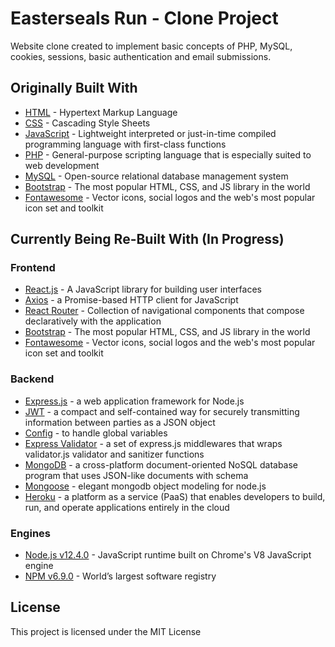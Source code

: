 # Easterseals Run - Clone Project

Website clone created to implement basic concepts of PHP, MySQL, cookies, sessions, basic authentication and email submissions.

## Originally Built With

- [HTML](https://developer.mozilla.org/en-US/docs/Web/HTML) - Hypertext Markup Language
- [CSS](https://developer.mozilla.org/en-US/docs/Web/CSS) - Cascading Style Sheets
- [JavaScript](https://developer.mozilla.org/en-US/docs/Web/JavaScript) - Lightweight interpreted or just-in-time compiled programming language with first-class functions
- [PHP](https://php.net/) - General-purpose scripting language that is especially suited to web development
- [MySQL](https://www.mysql.com/) - Open-source relational database management system
- [Bootstrap](https://getbootstrap.com/) - The most popular HTML, CSS, and JS library in the world
- [Fontawesome](https://fontawesome.com/) - Vector icons, social logos and the web's most popular icon set and toolkit

## Currently Being Re-Built With (In Progress)

### Frontend

- [React.js](https://reactjs.org/) - A JavaScript library for building user interfaces
- [Axios](https://www.npmjs.com/package/axios) - a Promise-based HTTP client for JavaScript
- [React Router](https://www.npmjs.com/package/react-router-dom) - Collection of navigational components that compose declaratively with the application
- [Bootstrap](https://getbootstrap.com/) - The most popular HTML, CSS, and JS library in the world
- [Fontawesome](https://fontawesome.com/) - Vector icons, social logos and the web's most popular icon set and toolkit

### Backend

- [Express.js](https://expressjs.com/) - a web application framework for Node.js
- [JWT](https://jwt.io/) - a compact and self-contained way for securely transmitting information between parties as a JSON object
- [Config](https://www.npmjs.com/package/config) - to handle global variables
- [Express Validator](https://www.npmjs.com/package/express-validator) - a set of express.js middlewares that wraps validator.js validator and sanitizer functions
- [MongoDB](https://www.mongodb.com/) - a cross-platform document-oriented NoSQL database program that uses JSON-like documents with schema
- [Mongoose](https://mongoosejs.com/) - elegant mongodb object modeling for node.js
- [Heroku](https://www.heroku.com/) - a platform as a service (PaaS) that enables developers to build, run, and operate applications entirely in the cloud

### Engines

- [Node.js v12.4.0](https://nodejs.org/en/) - JavaScript runtime built on Chrome's V8 JavaScript engine
- [NPM v6.9.0](https://www.npmjs.com/) - World’s largest software registry

## License

This project is licensed under the MIT License
